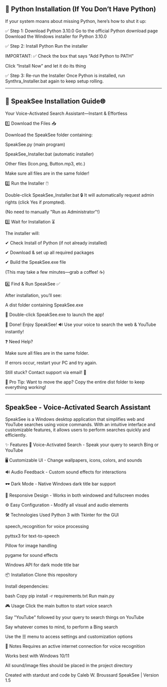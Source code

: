 🐍 Python Installation (If You Don’t Have Python)
-------------------------------------------------------------------------------------------------------------------------------------------------------------------------------------------------------------------------------------------------------------
If your system moans about missing Python, here’s how to shut it up:

✅ Step 1: Download Python 3.10.0
Go to the official Python download page
Download the Windows installer for Python 3.10.0

✅ Step 2: Install Python
Run the installer

IMPORTANT: ✅ Check the box that says “Add Python to PATH”

Click “Install Now” and let it do its thing

✅ Step 3: Re-run the Installer
Once Python is installed, run Synthra_Installer.bat again to keep setup rolling.

_____________________________________________________________________________________________________________________________________________________________________________________________________________________________________________________________
🚀 SpeakSee Installation Guide🌐
-------------------------------------------------------------------------------------------------------------------------------------------------------------------------------------------------------------------------------------------------------------
Your Voice-Activated Search Assistant—Instant & Effortless

1️⃣ Download the Files 📥

Download the SpeakSee folder containing:

SpeakSee.py (main program)

SpeakSee_Installer.bat (automatic installer)

Other files (Icon.png, Button.mp3, etc.)

Make sure all files are in the same folder!

2️⃣ Run the Installer 🖱️

Double-click SpeakSee_Installer.bat 🔒 It will automatically request admin rights (click Yes if prompted).

(No need to manually "Run as Administrator"!)

3️⃣ Wait for Installation ⏳

The installer will:

✔ Check Install of Python (if not already installed)

✔ Download & set up all required packages

✔ Build the SpeakSee.exe file

(This may take a few minutes—grab a coffee! ☕)

4️⃣ Find & Run SpeakSee ✅

After installation, you’ll see:

A dist folder containing SpeakSee.exe

🚀 Double-click SpeakSee.exe to launch the app!

🎉 Done! Enjoy SpeakSee! 🔊 Use your voice to search the web & YouTube instantly!

❓ Need Help?

Make sure all files are in the same folder.

If errors occur, restart your PC and try again.

Still stuck? Contact support via email! 📧

🌟 Pro Tip: Want to move the app? Copy the entire dist folder to keep everything working!

_____________________________________________________________________________________________________________________________________________________________________________________________________________________________________________________________

SpeakSee - Voice-Activated Search Assistant
-------------------------------------------------------------------------------------------------------------------------------------------------------------------------------------------------------------------------------------------------------------

SpeakSee is a Windows desktop application that simplifies web and YouTube searches using voice commands. With an intuitive interface and customizable features, it allows users to perform searches quickly and efficiently.

✨ Features
🎤 Voice-Activated Search - Speak your query to search Bing or YouTube

🖥️ Customizable UI - Change wallpapers, icons, colors, and sounds

🔊 Audio Feedback - Custom sound effects for interactions

🕶️ Dark Mode - Native Windows dark title bar support

📱 Responsive Design - Works in both windowed and fullscreen modes

⚙️ Easy Configuration - Modify all visual and audio elements

🛠️ Technologies Used
Python 3 with Tkinter for the GUI

speech_recognition for voice processing

pyttsx3 for text-to-speech

Pillow for image handling

pygame for sound effects

Windows API for dark mode title bar

📦 Installation
Clone this repository

Install dependencies:

bash
Copy
pip install -r requirements.txt
Run main.py

🎮 Usage
Click the main button to start voice search

Say "YouTube" followed by your query to search things on YouTube

Say whatever comes to mind, to perform a Bing search

Use the ☰ menu to access settings and customization options

📝 Notes
Requires an active internet connection for voice recognition

Works best with Windows 10/11

All sound/image files should be placed in the project directory

Created with stardust and code by Caleb W. Broussard SpeakSee | Version 1.5
